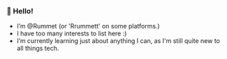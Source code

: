 ### 👋 Hello!

- I’m @Rummet (or 'Rrummett' on some platforms.)
- I have too many interests to list here :)
- I’m currently learning just about anything I can, as I'm still quite new to all things tech.
<!---- 💞️ I’m looking to collaborate on ...
- 📫 How to reach me ...--->

<!---
rummet/rummet is a ✨ special ✨ repository because its `README.md` (this file) appears on your GitHub profile.
You can click the Preview link to take a look at your changes.
--->

